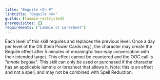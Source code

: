 ```yaml
---
title: "Beguile <X> #"
linktitle: "Beguile <X>"
guilds: [lammie-restricted]
prerequisites: []
requirements: ["Lammie or Loresheet"]
---
```

Each level of this skill requires and replaces the previous level. Once a day per level of the OS (Item Power Cards req.), the character may create the Beguile effect after 5 minutes of meaningful two-way conversation with their intended target. This effect cannot be countered and the OOC call is "*innate beguile*". This skill can only be used or purchased if the character has an applicable lammie or loresheet that allows it. Note: this is an effect and not a spell, and may not be combined with Spell Reduction.